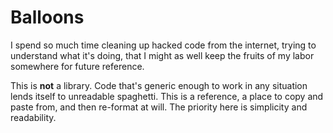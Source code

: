 # Balloons

I spend so much time cleaning up hacked code from the internet, trying to understand what it's doing, that I might as well keep the fruits of my labor somewhere for future reference.

This is **not** a library. Code that's generic enough to work in any situation lends itself to unreadable spaghetti. This is a reference, a place to copy and paste from, and then re-format at will. The priority here is simplicity and readability.
